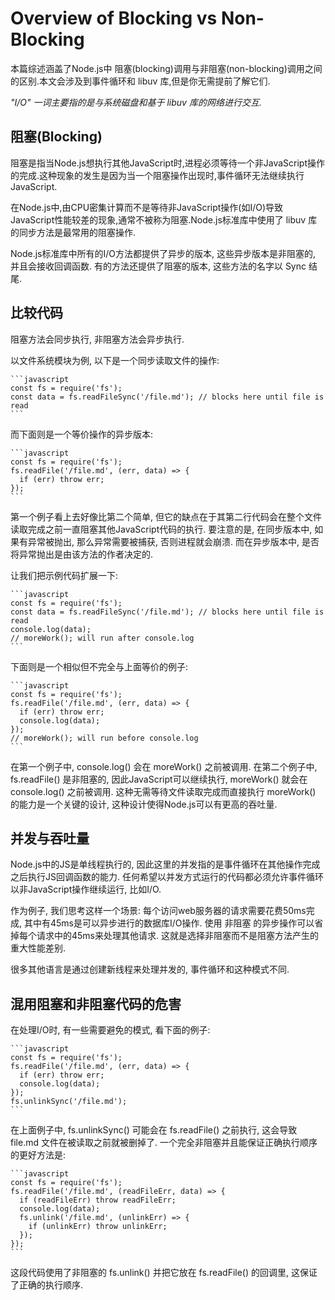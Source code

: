 # Overview of Blocking vs Non-Blocking

本篇综述涵盖了Node.js中 阻塞(blocking)调用与非阻塞(non-blocking)调用之间的区别.本文会涉及到事件循环和 libuv 库,但是你无需提前了解它们.

*"I/O" 一词主要指的是与系统磁盘和基于 libuv 库的网络进行交互.*

## 阻塞(Blocking)

阻塞是指当Node.js想执行其他JavaScript时,进程必须等待一个非JavaScript操作的完成.这种现象的发生是因为当一个阻塞操作出现时,事件循环无法继续执行JavaScript.

在Node.js中,由CPU密集计算而不是等待非JavaScript操作(如I/O)导致JavaScript性能较差的现象,通常不被称为阻塞.Node.js标准库中使用了 libuv 库的同步方法是最常用的阻塞操作.

Node.js标准库中所有的I/O方法都提供了异步的版本, 这些异步版本是非阻塞的, 并且会接收回调函数. 有的方法还提供了阻塞的版本, 这些方法的名字以 Sync 结尾.

## 比较代码

阻塞方法会同步执行, 非阻塞方法会异步执行.

以文件系统模块为例, 以下是一个同步读取文件的操作:

    ```javascript
    const fs = require('fs');
    const data = fs.readFileSync('/file.md'); // blocks here until file is read
    ```

而下面则是一个等价操作的异步版本:

    ```javascript
    const fs = require('fs');
    fs.readFile('/file.md', (err, data) => {
      if (err) throw err;
    });
    ```

第一个例子看上去好像比第二个简单, 但它的缺点在于其第二行代码会在整个文件读取完成之前一直阻塞其他JavaScript代码的执行. 要注意的是, 在同步版本中, 如果有异常被抛出, 那么异常需要被捕获, 否则进程就会崩溃. 而在异步版本中, 是否将异常抛出是由该方法的作者决定的.

让我们把示例代码扩展一下:

    ```javascript
    const fs = require('fs');
    const data = fs.readFileSync('/file.md'); // blocks here until file is read
    console.log(data);
    // moreWork(); will run after console.log
    ```

下面则是一个相似但不完全与上面等价的例子:

    ```javascript
    const fs = require('fs');
    fs.readFile('/file.md', (err, data) => {
      if (err) throw err;
      console.log(data);
    });
    // moreWork(); will run before console.log
    ```

在第一个例子中, console.log() 会在 moreWork() 之前被调用. 在第二个例子中, fs.readFile() 是非阻塞的, 因此JavaScript可以继续执行, 
moreWork() 就会在 console.log() 之前被调用. 这种无需等待文件读取完成而直接执行 moreWork() 的能力是一个关键的设计, 这种设计使得Node.js可以有更高的吞吐量.

## 并发与吞吐量

Node.js中的JS是单线程执行的, 因此这里的并发指的是事件循环在其他操作完成之后执行JS回调函数的能力.
任何希望以并发方式运行的代码都必须允许事件循环以非JavaScript操作继续运行, 比如I/O.

作为例子, 我们思考这样一个场景: 每个访问web服务器的请求需要花费50ms完成, 其中有45ms是可以异步进行的数据库I/O操作. 
使用 非阻塞 的异步操作可以省掉每个请求中的45ms来处理其他请求. 这就是选择非阻塞而不是阻塞方法产生的重大性能差别.

很多其他语言是通过创建新线程来处理并发的, 事件循环和这种模式不同.

## 混用阻塞和非阻塞代码的危害

在处理I/O时, 有一些需要避免的模式, 看下面的例子:

    ```javascript
    const fs = require('fs');
    fs.readFile('/file.md', (err, data) => {
      if (err) throw err;
      console.log(data);
    });
    fs.unlinkSync('/file.md');
    ```

在上面例子中, fs.unlinkSync() 可能会在 fs.readFile() 之前执行, 这会导致 file.md 文件在被读取之前就被删掉了.
一个完全非阻塞并且能保证正确执行顺序的更好方法是:

    ```javascript
    const fs = require('fs');
    fs.readFile('/file.md', (readFileErr, data) => {
      if (readFileErr) throw readFileErr;
      console.log(data);
      fs.unlink('/file.md', (unlinkErr) => {
        if (unlinkErr) throw unlinkErr;
      });
    });
    ```

这段代码使用了非阻塞的 fs.unlink() 并把它放在 fs.readFile() 的回调里, 这保证了正确的执行顺序.
